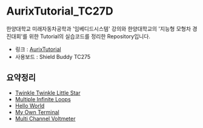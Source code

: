# AurixTutorial_TC27D
한양대학교 미래자동차공학과 '임베디드시스템' 강의와 한양대학교의 '지능형 모형차 경진대회'를 위한 Tutorial의 실습코드를 정리한 Repository입니다.   
- 링크 : [AurixTutorial](https://aurixtutorial.readthedocs.io/ko/latest/index.html)
- 사용보드 : Shield Buddy TC275

## 요약정리
- [Twinkle Twinkle Little Star](docs/TwinkleTwinkleLittleStar.md)
- [Multiple Infinite Loops](docs/MultipleInfiniteLoops.md)
- [Hello World](docs/HelloWorld.md)
- [My Own Terminal](docs/MyOwnTerminal.md)
- [Multi Channel Voltmeter](docs/MultiChannelVoltmeter.md)